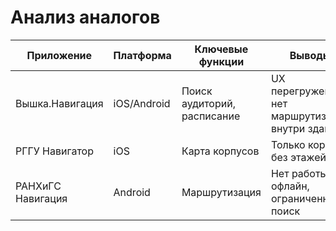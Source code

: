 # Анализ аналогов

| Приложение | Платформа | Ключевые функции | Выводы |
|------------|-----------|------------------|--------|
| Вышка.Навигация | iOS/Android | Поиск аудиторий, расписание | UX перегружен, нет маршрутизации внутри здания |
| РГГУ Навигатор | iOS | Карта корпусов | Только корпус, без этажей |
| РАНХиГС Навигация | Android | Маршрутизация | Нет работы офлайн, ограниченный поиск |
